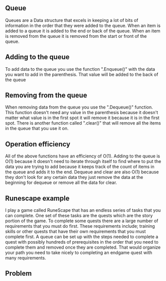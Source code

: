
## Queue
Queues are a Data structure that excels in keeping a lot of bits of information in the order that they were added to the queue. When an item is added to a queue it is added to the end or back of the queue. When an item is removed from the queue it is removed from the start or front of the queue.
## Adding to the queue
To add data to the queue you use the function ".Enqueue()" with the data you want to add in the parenthesis. That value will be added to the back of the queue
## Removing from the queue
When removing data from the queue you use the ".Dequeue()" function. This function doesn't need any value in the parenthesis because it doesn't matter what value is in the first spot it will remove it because it is in the first spot. There is another function called  ".clear()" that will remove all the items in the queue that you use it on.
## Operation efficiency
All of the above functions have an efficiency of O(1). Adding to the queue is O(1) because it doesn't need to iterate through itself to find where to put the data you are trying to add because it keeps track of the count of items in the queue and adds it to the end. Dequeue and clear are also O(1) because they don't look for any certain data they just remove the data at the beginning for dequeue or remove all the data for clear.
## Runescape example
I play a game called RuneScape that has an endless series of tasks that you can complete. One set of these tasks are the quests which are the story portion of the game. To complete some quests there are a large number of requirements that you must do first. These requirements include; training skills or other quests that have their own requirements that you must complete first. A queue can be set up with the steps needed to complete a quest with possibly hundreds of prerequisites in the order that you need to complete them and removed once they are completed. That would organize your path you need to take nicely to completing an endgame quest with many requirements.
## Problem

